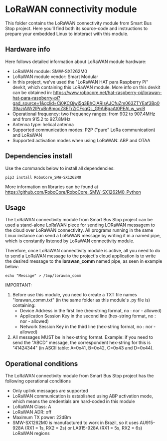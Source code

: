 # LoRaWAN connectivity module

This folder contains the LoRaWAN connectivity module from Smart Bus Stop project.
Here you'll find both its source-code and instructions to prepare your embedded Linux to inbteract with this module.

## Hardware info

Here follows detailed information about LoRaWAN module hardware:

* LoRaWAN module: SMW-SX1262M0
* LoRaWAN module vendor: Smart Modular
* In this project, we've used the "LoRaWAN HAT para Raspberry Pi" devkit, which containing this LoRaWAN module.
More info on this devkit can be obtained in: https://www.robocore.net/hat-raspberry-pi/lorawan-hat-para-raspberry-pi?gad_source=1&gclid=Cj0KCQjwi5q3BhCiARIsAJCfuZm063ZTYEaf3Bp039azjAWr2IPruBn8mocZ8ETrZjCFsqQL_G9AiBgaAt0PEALw_wcB
* Operational frequency: two frequency ranges: from 902 to 907.4MHz and from 915.2 to 927.8MHz
* Antenna type: helical antenna
* Supported communication modes: P2P ("pure" LoRa communication) and LoRaWAN
* Supported activation modes when using LoRaWAN: ABP and OTAA

## Dependencies install

Use the commands below to install all dependencies:

``
pip3 install RoboCore_SMW-SX1262M0
``

More information on libraries can be found at https://github.com/RoboCore/RoboCore_SMW-SX1262M0_Python

## Usage

The LoRaWAN connectivity module from Smart Bus Stop project can be used a stand-alone LoRaWAN piece for sending LORaWAN messagem to the cloud over LoRaWAN connectivity.
All programs running in the same Linux instance can send a LoRaWAN message by writing it in a named pipe, which is constantly listened by LoRaWAN connectivity module.

Therefore, once LoRaWAN connectivity module is active, all you need to do to send a LoRaWAN message to the project's cloud application is to write the desired message to the **lorawan_comm** named pipe, as seen in example below:

``
echo "Message" > /tmp/lorawan_comm
``

IMPORTANT: 
1) Before use this module, you need to create a TXT file names "lorawan_comm.txt" (in the same folder as this module's .py file is) containing:
   * Device Address in the first line (hex-string format, no : nor - allowed)
   * Application Session Key in the second line (hex-string format, no : nor - allowed)
   * Network Session Key in the third line (hex-string format, no : nor - allowed)
2) All messages MUST be in hex-string format. Example: if you need to send the "ABCD" message, the correspondent hex-string for this is "41424344" (in ASCII table: A=0x41, B=0x42, C=0x43 and D=0x44).


## Operational conditions

The LoRaWAN connectivity module from Smart Bus Stop project has the following operational conditions

* Only uplink messages are supported
* LoRaWAN communication is established using ABP activation mode, which means the credentials are hard-coded in this module
* LoRaWAN Class: A
* LoRaWAN ADR: off
* Maximum TX power: 22dBm
* SMW-SX1262M0 is manufactured to work in Brazil, so it uses AU915-928A (RX1 = 1s, RX2 = 2s) or LA915-928A (RX1 = 5s, RX2 = 6s) LoRaWAN regions